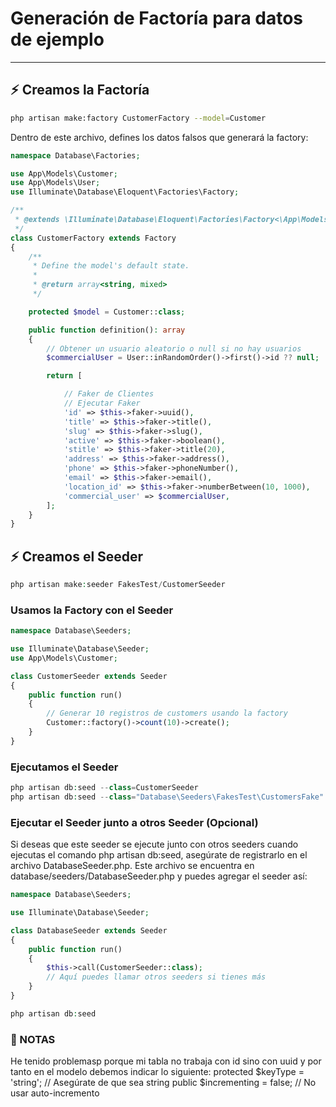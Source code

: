 # Generación de Factoría para datos de ejemplo

---

## :zap: Creamos la Factoría

```bash
php artisan make:factory CustomerFactory --model=Customer
```

Dentro de este archivo, defines los datos falsos que generará la factory:

```php
namespace Database\Factories;

use App\Models\Customer;
use App\Models\User;
use Illuminate\Database\Eloquent\Factories\Factory;

/**
 * @extends \Illuminate\Database\Eloquent\Factories\Factory<\App\Models\Model>
 */
class CustomerFactory extends Factory
{
    /**
     * Define the model's default state.
     *
     * @return array<string, mixed>
     */

    protected $model = Customer::class;

    public function definition(): array
    {
        // Obtener un usuario aleatorio o null si no hay usuarios
        $commercialUser = User::inRandomOrder()->first()->id ?? null;

        return [

            // Faker de Clientes
            // Ejecutar Faker
            'id' => $this->faker->uuid(),
            'title' => $this->faker->title(),
            'slug' => $this->faker->slug(),
            'active' => $this->faker->boolean(),
            'stitle' => $this->faker->title(20),
            'address' => $this->faker->address(),
            'phone' => $this->faker->phoneNumber(),
            'email' => $this->faker->email(),
            'location_id' => $this->faker->numberBetween(10, 1000),
            'commercial_user' => $commercialUser,
        ];
    }
}

```

## :zap: Creamos el Seeder

```php
php artisan make:seeder FakesTest/CustomerSeeder
```

### Usamos la Factory con el Seeder

```php
namespace Database\Seeders;

use Illuminate\Database\Seeder;
use App\Models\Customer;

class CustomerSeeder extends Seeder
{
    public function run()
    {
        // Generar 10 registros de customers usando la factory
        Customer::factory()->count(10)->create();
    }
}

```

### Ejecutamos el Seeder

```php
php artisan db:seed --class=CustomerSeeder
php artisan db:seed --class="Database\Seeders\FakesTest\CustomersFake" --> Si va en una subcarpeta
```

### Ejecutar el Seeder junto a otros Seeder (Opcional)

Si deseas que este seeder se ejecute junto con otros seeders cuando ejecutas el comando php artisan db:seed, asegúrate de registrarlo en el archivo DatabaseSeeder.php. Este archivo se encuentra en database/seeders/DatabaseSeeder.php y puedes agregar el seeder así:

```php
namespace Database\Seeders;

use Illuminate\Database\Seeder;

class DatabaseSeeder extends Seeder
{
    public function run()
    {
        $this->call(CustomerSeeder::class);
        // Aquí puedes llamar otros seeders si tienes más
    }
}
```

```php
php artisan db:seed
```

### :scroll: NOTAS

He tenido problemasp porque mi tabla no trabaja con id sino con uuid y por tanto en el modelo debemos indicar lo siguiente:
protected $keyType = 'string'; // Asegúrate de que sea string
public $incrementing = false; // No usar auto-incremento
